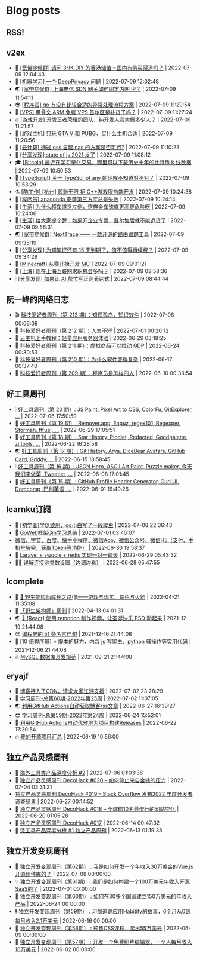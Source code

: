 # Blog posts
## RSS!



## v2ex

<!-- v2ex:START  -->
- 🫶 [[宽带症候群] 请问 3HK DIY 的香港储值卡国内有购买渠道吗？](https://www.v2ex.com/t/865155#reply0) | 2022-07-09 12:04:43 
- 🧰 [[机器学习] 一个 DeepPrivacy 问题](https://www.v2ex.com/t/865154#reply1) | 2022-07-09 12:02:48 
- 🌏 [[宽带症候群] 上海电信 SDN 网关如何固定内网 IP？](https://www.v2ex.com/t/865153#reply3) | 2022-07-09 11:54:11 
- 😎 [[程序员] go 有没有比较合适的异常处理流程方案](https://www.v2ex.com/t/865150#reply6) | 2022-07-09 11:29:54 
- 💂 [[VPS] 甲骨文 ARM 免费 VPS 首尔区是补货了吗？](https://www.v2ex.com/t/865149#reply0) | 2022-07-09 11:27:24 
- 🔥 [[游戏开发] 开发王者荣耀的团队，纯开发人员大概多少人？](https://www.v2ex.com/t/865148#reply5) | 2022-07-09 11:21:57 
- 🦅 [[游戏主机] 只玩 GTA V 和 PUBG，买什么主机合适](https://www.v2ex.com/t/865147#reply2) | 2022-07-09 11:20:56 
- 🙉 [[云计算] 通过 oss 自建 nas 的方案是否可行?](https://www.v2ex.com/t/865146#reply7) | 2022-07-09 11:10:23 
- 💫 [[分享发现] state of js 2021 发了](https://www.v2ex.com/t/865145#reply0) | 2022-07-09 11:08:12 
- 🎓 [[Bitcoin] 最近在学习量化交易，哪里可以下载历史十年的比特币 k 线数据](https://www.v2ex.com/t/865144#reply0) | 2022-07-09 10:59:53 
- 🗽 [[TypeScript] 关于 TypeScript any 的理解不知道对不对？](https://www.v2ex.com/t/865143#reply3) | 2022-07-09 10:53:29 
- ⚗️ [[酷工作] [杭州] 鲸驰无限 招 C++游戏服务端开发](https://www.v2ex.com/t/865142#reply0) | 2022-07-09 10:24:38 
- 🦍 [[程序员] anaconda 安装第三方库总是失败](https://www.v2ex.com/t/865141#reply5) | 2022-07-09 10:24:14 
- 🤩 [[生活] 为什么超车道是左侧，这样会车速度更高更危险呀](https://www.v2ex.com/t/865140#reply13) | 2022-07-09 10:24:06 
- 🙉 [[生活] 给大家提个醒：如果开企业专票，戴尔售后就不能退货了](https://www.v2ex.com/t/865136#reply1) | 2022-07-09 09:56:31 
- 🌏 [[宽带症候群] NextTrace —— 一款开源的路由跟踪工具](https://www.v2ex.com/t/865135#reply5) | 2022-07-09 09:36:19 
- 🐘 [[分享发现] 为知笔记还有 15 天到期了，值不值得再续费？](https://www.v2ex.com/t/865134#reply5) | 2022-07-09 09:34:29 
- 🧰 [[Minecraft] 从零开始开发 MC](https://www.v2ex.com/t/865132#reply1) | 2022-07-09 09:01:21 
- 💃 [[上海] 现在上海互联网求职机会多吗？](https://www.v2ex.com/t/865131#reply3) | 2022-07-09 08:58:36 
- 🕯 [[分享发现] 如果让 AI 帮忙写正则表达式](https://www.v2ex.com/t/865127#reply15) | 2022-07-09 08:44:44 <!-- v2ex:END -->

## 阮一峰的网络日志

<!-- ruanyf:START -->
- 🎬 [科技爱好者周刊（第 213 期）：知识孤岛，知识软件](http://www.ruanyifeng.com/blog/2022/07/weekly-issue-213.html) | 2022-07-08 00:06:09 
- 💄 [科技爱好者周刊（第 212 期）：人生不短](http://www.ruanyifeng.com/blog/2022/07/weekly-issue-212.html) | 2022-07-01 00:20:12 
- 🐎 [云主机上手教程：轻量应用服务器体验](http://www.ruanyifeng.com/blog/2022/06/cloud-server-getting-started-tutorial.html) | 2022-06-29 03:18:25 
- 🤔 [科技爱好者周刊（第 211 期）：虚拟商品可以拉动 GDP](http://www.ruanyifeng.com/blog/2022/06/weekly-issue-211.html) | 2022-06-24 00:30:53 
- 🧠 [科技爱好者周刊（第 210 期）：为什么软件变得复杂](http://www.ruanyifeng.com/blog/2022/06/weekly-issue-210.html) | 2022-06-17 00:37:40 
- 🎃 [科技爱好者周刊（第 209 期）：程序员是怎样的人](http://www.ruanyifeng.com/blog/2022/06/weekly-issue-209.html) | 2022-06-10 00:33:54 <!-- ruanyf:END -->

## 好工具周刊

<!-- bestxtools:START -->
- 🕯 [好工具周刊（第 20 期）: JS Paint, Pixel Art to CSS, ColorFu, GitExplorer, ...](https://discuss-cn.bestxtools.com/d/57/1) | 2022-07-06 17:50:59 
- 🦩 [好工具周刊（第 19 期）: Remover.app, Enpuz, regex101, Regexper, Stormah, fffuel, ...](https://discuss-cn.bestxtools.com/d/56/1) | 2022-06-29 17:05:51 
- 🦄 [好工具周刊（第 18 期）: Star History, Picdiet, Redacted, Goodpalette, zi.tools, ...](https://discuss-cn.bestxtools.com/d/47/1) | 2022-06-22 16:28:58 
- 🌏 [好工具周刊（第 17 期）: Git History, Arya, DiceBear Avatars, GitHub Card, Griddy, ...](https://discuss-cn.bestxtools.com/d/43/1) | 2022-06-15 18:58:45 
- 🕯 [好工具周刊（第 16 期）: JSON Hero, ASCII Art Paint, Puzzle maker, 今天我们来做菜, Tweetlet, ...](https://discuss-cn.bestxtools.com/d/42/1) | 2022-06-08 17:01:45 
- 📝 [好工具周刊（第 15 期）: GitHub Profile Header Generator, Curl UI, Domcomp, 巴别英语, ...](https://discuss-cn.bestxtools.com/d/40/1) | 2022-06-01 16:49:26 <!-- bestxtools:END -->


## learnku订阅

<!-- learnku:START -->
- 🦅 [[初学者]学以致用，go小白写了一段爬虫](https://learnku.com/go/t/69522) | 2022-07-08 22:36:43 
- 🦅 [GoWeb框架Gin学习总结](https://learnku.com/articles/69259) | 2022-07-01 03:45:07 
-  [微信、字节、百度、快手小程序、微信App、微信公众号、微信H5（支付、手机号解密、获取Token等功能）](https://learnku.com/articles/69235) | 2022-06-30 19:58:37 
- 🌈 [Laravel + swoole + redis 实现一对一聊天](https://learnku.com/articles/69154) | 2022-06-29 05:43:32 
- 🧑‍🏫 [详解连接池参数设置（边调边看）](https://learnku.com/articles/69111) | 2022-06-28 05:47:55 <!-- learnku:END -->



## lcomplete

<!-- lcomplete:START -->
- 🫶 [🐒 野生架构师成长之路&lpar;1&rpar;——游戏与现实、乌龟与火箭](http://codelc.com/post/growup/s01/) | 2022-04-21 11:35:08 
- 🧰 [「野生架构师」周刊](http://codelc.com/post/essay/%E9%87%8E%E7%94%9F%E6%9E%B6%E6%9E%84%E5%B8%88%E5%91%A8%E5%88%8A%E4%BB%8B%E7%BB%8D/) | 2022-04-13 04:01:31 
- 🌏 [🎄 [React] 使用 remotion 制作视频，让圣诞快乐 PSD 动起来](http://codelc.com/post/dev/js/remotion/) | 2021-12-19 21:44:08 
- 😎 [编程界的 51 条名言佳句](http://codelc.com/post/dev/thinking/quotes/) | 2021-12-16 21:44:08 
- 💂 [[10 倍程序员] ⭐ 脚本的魅力，内含 js 写爬虫、python 骚操作等实用代码](http://codelc.com/post/dev/10x/script/) | 2021-12-06 21:44:08 
- 🔥 [MySQL 数据库开发规范](http://codelc.com/post/dev/db/mysql_standard/) | 2021-09-21 21:44:08 <!-- lcomplete:END -->

## eryajf

<!-- eryajf:START -->
- 🫶 [博客接入了CDN，请求大家江湖支援](https://wiki.eryajf.net/pages/5f559d/) | 2022-07-02 23:28:29 
- 🧰 [学习周刊-总第60期-2022年第25周](https://wiki.eryajf.net/pages/bff449/) | 2022-07-02 11:07:05 
- 🌏 [利用GitHub Actions自动获取博客rss文章](https://wiki.eryajf.net/pages/1b1ba3/) | 2022-06-27 16:39:27 
- 😎 [学习周刊-总第59期-2022年第24周](https://wiki.eryajf.net/pages/b0bdd0/) | 2022-06-24 15:52:01 
- 💂 [利用GitHub Actions自动优雅地为项目构建Releases](https://wiki.eryajf.net/pages/f3e878/) | 2022-06-22 17:20:54 
- 🔥 [我的开源项目汇总](https://wiki.eryajf.net/pages/67892e/) | 2022-06-19 10:56:00 <!-- eryajf:END -->



## 独立产品灵感周刊

<!-- DecoHack:START -->
- 🦣 [海外工具类产品深度分析 #2](https://www.decohack.com/Post/746) | 2022-07-06 01:03:36 
- 🤡 [独立产品灵感周刊 DecoHack #020 – 如何停止来自金钱的压力](https://www.decohack.com/Post/728) | 2022-07-04 03:31:21 
-  [独立产品灵感周刊 DecoHack #019 – Stack Overflow 发布2022 年度开发者调查结果](https://www.decohack.com/Post/699) | 2022-06-27 00:14:52 
- 🐲 [独立产品灵感周刊 DecoHack #018 – 全球前10名最流行的网站变化](https://www.decohack.com/Post/680) | 2022-06-20 01:05:28 
- 🦅 [独立产品灵感周刊 DecoHack #017](https://www.decohack.com/Post/663) | 2022-06-14 00:47:32 
- 🧰 [泛工具产品深度分析 #1 独立产品周刊](https://www.decohack.com/Post/653) | 2022-06-13 01:19:38 <!-- DecoHack:END -->

## 独立开发变现周刊

<!-- easyindie:START -->
- 💂 [独立开发变现周刊（第62期） : 我是如何开发一个年收入30万美金的Vue.js开源组件库的？](https://www.ezindie.com/weekly/issue-62) | 2022-07-08 00:00:00 
- 💡 [独立开发变现周刊（第61期） : 我们是如何构建一个100万美元年收入开源SaaS的？](https://www.ezindie.com/weekly/issue-61) | 2022-07-01 00:00:00 
- 🌋 [独立开发变现周刊（第60期） : 如何在30多个国家建立150万美元的年收入产品](https://www.ezindie.com/weekly/issue-60) | 2022-06-24 00:00:00 
- 🕴 [独立开发变现周刊（第59期） : 习惯追踪应用Habitify的故事，6个月从0到每月收入2.1万美元](https://www.ezindie.com/weekly/issue-59) | 2022-06-16 00:00:00 
- 🎊 [独立开发变现周刊（第58期） : 预售CSS课程，卖出55万美元](https://www.ezindie.com/weekly/issue-58) | 2022-06-09 00:00:00 
- 🤔 [独立开发变现周刊（第57期） : 开发一个免费照片编辑器，一个人每月收入10万美元](https://www.ezindie.com/weekly/issue-57) | 2022-06-02 00:00:00 <!-- easyindie:END -->



